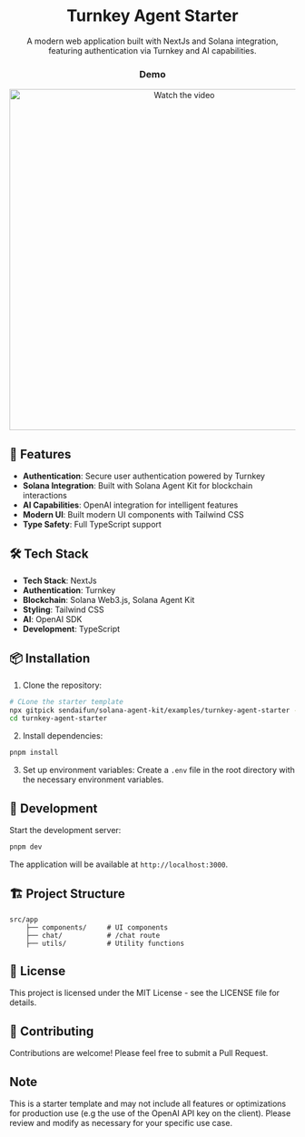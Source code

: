 <div align="center">
    
# Turnkey Agent Starter

A modern web application built with NextJs and Solana integration, featuring authentication via Turnkey and AI capabilities.

### Demo
<a href="https://vimeo.com/1076325238">
   <img src="https://github.com/user-attachments/assets/41211dae-79c8-4b0a-82d4-19cc3ac261b8" alt="Watch the video" width="600">
</a>

</div>

## 🚀 Features

- **Authentication**: Secure user authentication powered by Turnkey
- **Solana Integration**: Built with Solana Agent Kit for blockchain interactions
- **AI Capabilities**: OpenAI integration for intelligent features
- **Modern UI**: Built modern UI components with Tailwind CSS
- **Type Safety**: Full TypeScript support

## 🛠️ Tech Stack

- **Tech Stack**: NextJs
- **Authentication**: Turnkey
- **Blockchain**: Solana Web3.js, Solana Agent Kit
- **Styling**: Tailwind CSS
- **AI**: OpenAI SDK
- **Development**: TypeScript

## 📦 Installation

1. Clone the repository:
```bash
# CLone the starter template
npx gitpick sendaifun/solana-agent-kit/examples/turnkey-agent-starter -b v2
cd turnkey-agent-starter
```

2. Install dependencies:
```bash
pnpm install
```

3. Set up environment variables:
Create a `.env` file in the root directory with the necessary environment variables.

## 🚀 Development

Start the development server:
```bash
pnpm dev
```

The application will be available at `http://localhost:3000`.


## 🏗️ Project Structure

```
src/app
    ├── components/     # UI components
    ├── chat/           # /chat route
    ├── utils/          # Utility functions
```

## 📝 License

This project is licensed under the MIT License - see the LICENSE file for details.

## 🤝 Contributing

Contributions are welcome! Please feel free to submit a Pull Request.

## Note

This is a starter template and may not include all features or optimizations for production use (e.g the use of the OpenAI API key on the client). Please review and modify as necessary for your specific use case.
